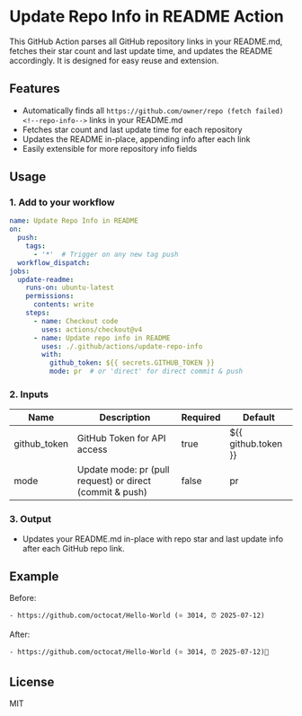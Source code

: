 # Update Repo Info in README Action

This GitHub Action parses all GitHub repository links in your README.md, fetches their star count and last update time, and updates the README accordingly. It is designed for easy reuse and extension.

## Features
- Automatically finds all `https://github.com/owner/repo (fetch failed) <!--repo-info-->` links in your README.md
- Fetches star count and last update time for each repository
- Updates the README in-place, appending info after each link
- Easily extensible for more repository info fields

## Usage

### 1. Add to your workflow

```yaml
name: Update Repo Info in README
on:
  push:
    tags:
      - '*'  # Trigger on any new tag push
  workflow_dispatch:
jobs:
  update-readme:
    runs-on: ubuntu-latest
    permissions:
      contents: write
    steps:
      - name: Checkout code
        uses: actions/checkout@v4
      - name: Update repo info in README
        uses: ./.github/actions/update-repo-info
        with:
          github_token: ${{ secrets.GITHUB_TOKEN }}
          mode: pr  # or 'direct' for direct commit & push
```

### 2. Inputs

| Name          | Description                  | Required | Default                |
|---------------|-----------------------------|----------|------------------------|
| github_token  | GitHub Token for API access | true     | ${{ github.token }}    |
| mode          | Update mode: pr (pull request) or direct (commit & push) | false | pr |

### 3. Output

- Updates your README.md in-place with repo star and last update info after each GitHub repo link.

## Example

Before:
```
- https://github.com/octocat/Hello-World (⭐ 3014, ⏰ 2025-07-12)​‌‍
```
After:
```
- https://github.com/octocat/Hello-World (⭐ 3014, ⏰ 2025-07-12)​‌‍
```

## License
MIT
